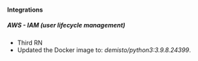 
#### Integrations
##### AWS - IAM (user lifecycle management)
- Third RN
- Updated the Docker image to: *demisto/python3:3.9.8.24399*.
